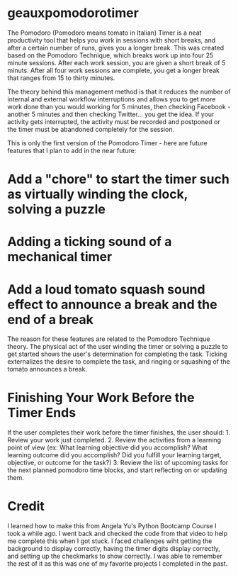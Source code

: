 # geauxpomodorotimer

The Pomodoro (Pomodoro means tomato in Italian) Timer is a neat productivity tool that helps you work in sessions with short breaks, and after a certain number of runs, gives you a longer break. This was created based on the Pomodoro Technique, which breaks work up into four 25 minute sessions. After each
work session, you are given a short break of 5 minuts. After all four work sessions are complete, you get a longer break that ranges from 15 to thirty minutes. 

The theory behind this management method is that it reduces the number of internal and external workflow interruptions and allows you to get more work done than you would working for 5 minutes, then checking Facebook - another 5 minutes and then checking Twitter... you get the idea. If your activity gets interrupted, the activity must be recorded and postponed or the timer must be abandoned completely for the session.

This is only the first version of the Pomodoro Timer - here are future features that I plan to add in the near future:
# Add a "chore" to start the timer such as virtually winding the clock, solving a puzzle
# Adding a ticking sound of a mechanical timer
# Add a loud tomato squash sound effect to announce a break and the end of a break

The reason for these features are related to the Pomodoro Technique theory. The physical act of the user winding the timer or solving a puzzle to get started shows the user's determination for completing the task. Ticking externalizes the desire to complete the task, and ringing or squashing of the tomato announces a break. 

# Finishing Your Work Before the Timer Ends

If the user completes their work before the timer finishes, the user should:
    1. Review your work just completed.
    2. Review the activities from a learning point of view (ex: What learning objective did you accomplish? What learning outcome did you accomplish? Did        you fulfill your learning target, objective, or outcome for the task?)
    3. Review the list of upcoming tasks for the next planned pomodoro time blocks, and start reflecting on or updating them.
    
# Credit

I learned how to make this from Angela Yu's Python Bootcamp Course I took a while ago. I went back and checked the code from that video to help me complete this when I got stuck. I faced challenges wiht getting the background to display correctly, having the timer digits display correctly, and setting up the checkmarks to show correctly. I was able to remember the rest of it as this was one of my favorite projects I completed in the past.
